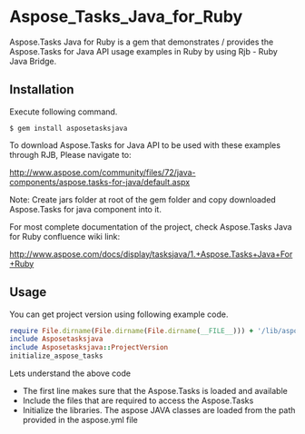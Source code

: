 # Aspose_Tasks_Java_for_Ruby
Aspose.Tasks Java for Ruby is a gem that demonstrates / provides the Aspose.Tasks for Java API usage examples in Ruby by using Rjb - Ruby Java Bridge.

## Installation

Execute following command.

    $ gem install asposetasksjava

To download Aspose.Tasks for Java API to be used with these examples through RJB, Please navigate to:

http://www.aspose.com/community/files/72/java-components/aspose.tasks-for-java/default.aspx

Note: Create jars folder at root of the gem folder and copy downloaded Aspose.Tasks for java component into it.

For most complete documentation of the project, check Aspose.Tasks Java for Ruby confluence wiki link:

http://www.aspose.com/docs/display/tasksjava/1.+Aspose.Tasks+Java+For+Ruby

## Usage

You can get project version using following example code.

```ruby
require File.dirname(File.dirname(File.dirname(__FILE__))) + '/lib/asposetasksjava'
include Asposetasksjava
include Asposetasksjava::ProjectVersion
initialize_aspose_tasks
```
Lets understand the above code
* The first line makes sure that the Aspose.Tasks is loaded and available 
* Include the files that are required to access the Aspose.Tasks
* Initialize the libraries. The aspose JAVA classes are loaded from the path provided in the aspose.yml file
